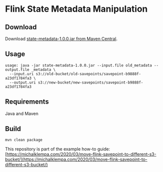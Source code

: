 # Flink State Metadata Manipulation
## Download
Download [state-metadata-1.0.0.jar from Maven Central](https://search.maven.org/search?q=a:state-metadata). 

## Usage
```
usage: java -jar state-metadata-1.0.0.jar --input.file old_metadata --output.file _metadata \
  --input.uri s3://old-bucket/old-savepoints/savepoint-b9888f-a23df1784fa3 \
  --output.uri s3://new-bucket/new-savepoints/savepoint-b9888f-a23df1784fa3
```

## Requirements
Java and Maven

## Build
```
mvn clean package
```

This repository is part of the example how-to guide: [https://michalklempa.com/2020/03/move-flink-savepoint-to-different-s3-bucket/](https://michalklempa.com/2020/03/move-flink-savepoint-to-different-s3-bucket/)
